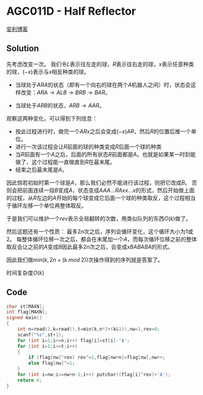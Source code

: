 # AGC011D - Half Reflector
[安利博客](https://blog.csdn.net/xmr_pursue_dreams/article/details/112599527)
## Solution
先考虑改变一次。
我们令$L$表示往左走的球，$R$表示往右走的球，$x$表示任意种类的球，$(-x)$表示与$x$相反种类的球。

- 当球处于$ARA$的状态（即有一个向右的球在两个$A$机器人之间）时，状态会这样改变：$ARA\to ALB\to BRB \to BAR$。

- 当球处于$ARB$的状态，$ARB\to AAR$。

观察这两种变化，可以得到下列信息：

- 按此过程进行时，做完一个$ARx$之后会变成$(-x)AR$，然后$R$的位置后推一个单位。
- 进行一次该过程会让$R$前面的球的种类变成$R$后面一个球的种类
- 当$R$前面有一个$A$之后，后面的所有状态$R$前面都是$A$。也就是如果某一时刻能做了，这个过程能一直做直到$R$在最末尾。
- 结束之后最末尾是$A$。

因此倘若初始时第一个球是$A$，那么我们必然不能进行该过程，则把它改成$B$。
否则会把前面连续一段$B$变成$A$，状态变成$AAA...RAxx...x$的形式，然后开始做上面的过程，从$R$左边的$A$开始的每个球变成它后面一个球的种类取反，这个过程相当于循环左移一个单位再整体取反。

于是我们可以维护一个$rev$表示全局翻转的次数，用类似队列的东西$O(k)$做了。

然后这题还有一个性质：
最多$2n$次之后，序列会循环变化，这个循环大小为$1$或$2$。
每整体循环位移一次之后，都会在末尾加一个$A$，而每次循环位移之前的整体取反会让之前的$A$变成$B$因此最多$2n$次之后，会变成$xBABABA$的形式。

因此我们做$min(k,2n+(k\;mod\;2))$次操作得到的序列就是答案了。

时间复杂度$O(k)$
## Code

```cpp
char st[MAXN];
int flag[MAXN];
signed main()
{
	int n=read(),k=read(),t=min(k,n*2+(k&1)),nw=1,rev=0;
	scanf("%s",st+1);
	for (int i=1;i<=n;i++) flag[i]=st[i]-'A';
	for (int i=1;i<=t;i++)
	{
		if (flag[nw]^rev) rev^=1,flag[nw+n]=flag[nw],nw++; 
		else flag[nw]^=1;
	}
	for (int i=nw;i<=nw+n-1;i++) putchar((flag[i]^rev)+'A');
	return 0;
}
```
